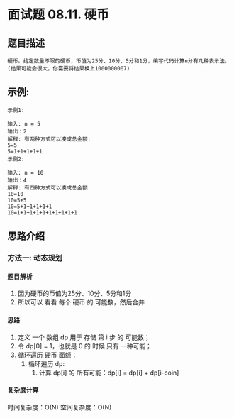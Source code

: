 # 面试题 08.11. 硬币

## 题目描述

    硬币。给定数量不限的硬币，币值为25分、10分、5分和1分，编写代码计算n分有几种表示法。(结果可能会很大，你需要将结果模上1000000007)

## 示例:

    示例1:

    输入: n = 5
    输出：2
    解释: 有两种方式可以凑成总金额:
    5=5
    5=1+1+1+1+1
    示例2:

    输入: n = 10
    输出：4
    解释: 有四种方式可以凑成总金额:
    10=10
    10=5+5
    10=5+1+1+1+1+1
    10=1+1+1+1+1+1+1+1+1+1

## 思路介绍

### 方法一: 动态规划

#### 题目解析

1. 因为硬币的币值为25分、10分、5分和1分
2. 所以可以 看看 每个 硬币 的 可能数，然后合并 

#### 思路

1. 定义 一个 数组 dp 用于 存储 第 i 步 的 可能数；
2. 令 dp[0] = 1，也就是 0 的 时候 只有 一种可能；
3. 循环遍历 硬币 面额：
   1. 循环遍历 dp:
      1. 计算 dp[i] 的 所有可能：dp[i] = dp[i] + dp[i-coin]
 
#### 复杂度计算

时间复杂度：O(N)
空间复杂度：O(N)

